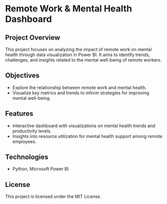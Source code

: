 # Remote Work & Mental Health Dashboard

## Project Overview
This project focuses on analyzing the impact of remote work on mental health through data visualization in Power BI. It aims to identify trends, challenges, and insights related to the mental well-being of remote workers.

## Objectives
- Explore the relationship between remote work and mental health.
- Visualize key metrics and trends to inform strategies for improving mental well-being.

## Features
- Interactive dashboard with visualizations on mental health trends and productivity levels.
- Insights into resource utilization for mental health support among remote employees.

## Technologies
- Python, Microsoft Power BI

## License
This project is licensed under the MIT License.
